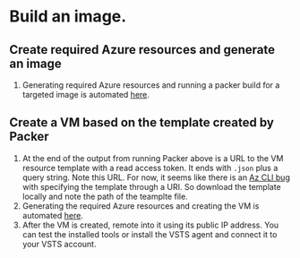 # Build an image.

## Create required Azure resources and generate an image

1. Generating required Azure resources and running a packer build for a targeted image is automated [here](../helpers/GenerateResourcesAndImage.ps1).

## Create a VM based on the template created by Packer

1. At the end of the output from running Packer above is a URL to the VM resource template with a read access token. It ends with `.json` plus a query string. Note this URL. For now, it seems like there is an [Az CLI bug](https://github.com/Azure/azure-cli/issues/5899) with specifying the template through a URI. So download the template locally and note the path of the teamplte file.
1. Generating the required Azure resources and creating the VM is automated [here](../helpers/CreateImageAndAzureResources.md).
1. After the VM is created, remote into it using its public IP address. You can test the installed tools or install the VSTS agent and connect it to your VSTS account.
